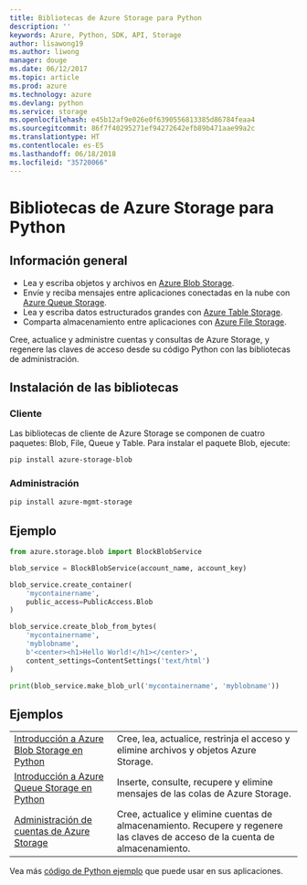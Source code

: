 ```yaml
---
title: Bibliotecas de Azure Storage para Python
description: ''
keywords: Azure, Python, SDK, API, Storage
author: lisawong19
ms.author: liwong
manager: douge
ms.date: 06/12/2017
ms.topic: article
ms.prod: azure
ms.technology: azure
ms.devlang: python
ms.service: storage
ms.openlocfilehash: e45b12af9e026e0f6390556813385d86784feaa4
ms.sourcegitcommit: 86f7f40295271ef94272642efb89b471aae99a2c
ms.translationtype: HT
ms.contentlocale: es-ES
ms.lasthandoff: 06/18/2018
ms.locfileid: "35720066"
---
```

# <a name="azure-storage-libraries-for-python"></a>Bibliotecas de Azure Storage para Python

## <a name="overview"></a>Información general
- Lea y escriba objetos y archivos en [Azure Blob Storage](https://docs.microsoft.com/en-us/azure/storage/storage-python-how-to-use-blob-storage).
- Envíe y reciba mensajes entre aplicaciones conectadas en la nube con [Azure Queue Storage](https://docs.microsoft.com/azure/storage/storage-python-how-to-use-queue-storage).
- Lea y escriba datos estructurados grandes con [Azure Table Storage](https://docs.microsoft.com/azure/storage/storage-python-how-to-use-table-storage). 
- Comparta almacenamiento entre aplicaciones con [Azure File Storage](https://docs.microsoft.com/azure/storage/storage-python-how-to-use-file-storage).

Cree, actualice y administre cuentas y consultas de Azure Storage, y regenere las claves de acceso desde su código Python con las bibliotecas de administración.

## <a name="install-the-libraries"></a>Instalación de las bibliotecas

### <a name="client"></a>Cliente

Las bibliotecas de cliente de Azure Storage se componen de cuatro paquetes: Blob, File, Queue y Table. Para instalar el paquete Blob, ejecute:

```bash
pip install azure-storage-blob
```

### <a name="management"></a>Administración

```bash
pip install azure-mgmt-storage
```

## <a name="example"></a>Ejemplo
```python
from azure.storage.blob import BlockBlobService

blob_service = BlockBlobService(account_name, account_key)

blob_service.create_container(
    'mycontainername',
    public_access=PublicAccess.Blob
)

blob_service.create_blob_from_bytes(
    'mycontainername',
    'myblobname',
    b'<center><h1>Hello World!</h1></center>',
    content_settings=ContentSettings('text/html')
)

print(blob_service.make_blob_url('mycontainername', 'myblobname'))
```

## <a name="samples"></a>Ejemplos

| | |
|--|--|
| [Introducción a Azure Blob Storage en Python](https://docs.microsoft.com/en-us/azure/storage/blobs/storage-python-how-to-use-blob-storage) | Cree, lea, actualice, restrinja el acceso y elimine archivos y objetos Azure Storage. |
| [Introducción a Azure Queue Storage en Python](https://docs.microsoft.com/en-us/azure/storage/queues/storage-python-how-to-use-queue-storage) | Inserte, consulte, recupere y elimine mensajes de las colas de Azure Storage. | 
| [Administración de cuentas de Azure Storage](https://azure.microsoft.com/resources/samples/storage-python-manage) | Cree, actualice y elimine cuentas de almacenamiento. Recupere y regenere las claves de acceso de la cuenta de almacenamiento.

Vea más [código de Python ejemplo](https://azure.microsoft.com/resources/samples/?platform=python) que puede usar en sus aplicaciones.
